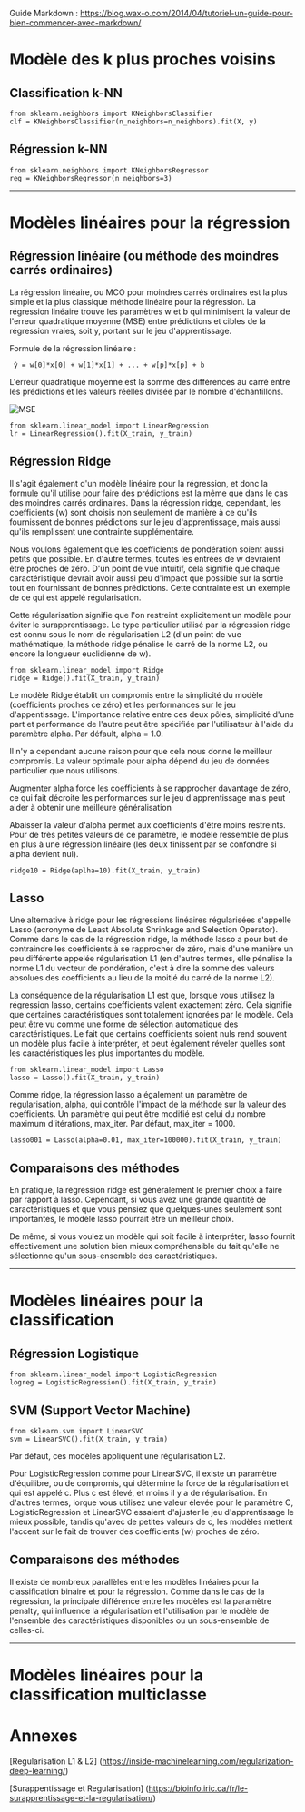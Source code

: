 Guide Markdown : https://blog.wax-o.com/2014/04/tutoriel-un-guide-pour-bien-commencer-avec-markdown/

# Modèle des k plus proches voisins

## Classification k-NN

<pre><code>from sklearn.neighbors import KNeighborsClassifier
clf = KNeighborsClassifier(n_neighbors=n_neighbors).fit(X, y)</code></pre>

## Régression k-NN

<pre><code>from sklearn.neighbors import KNeighborsRegressor
reg = KNeighborsRegressor(n_neighbors=3)</code></pre>

****************************************************************************************************

# Modèles linéaires pour la régression

## Régression linéaire (ou méthode des moindres carrés ordinaires)

La régression linéaire, ou MCO pour moindres carrés ordinaires est la plus simple et la plus classique méthode linéaire pour la régression. La régression linéaire trouve les paramètres w et b qui minimisent la valeur de l'erreur quadratique moyenne (MSE) entre prédictions et cibles de la régression vraies, soit y, portant sur le jeu d'apprentissage. 

Formule de la régression linéaire :
<pre><code> ŷ = w[0]*x[0] + w[1]*x[1] + ... + w[p]*x[p] + b </code></pre>

L'erreur quadratique moyenne est la somme des différences au carré entre les prédictions et les valeurs réelles divisée par le nombre d'échantillons.

![MSE](https://cdn-media-1.freecodecamp.org/images/hmZydSW9YegiMVPWq2JBpOpai3CejzQpGkNG "MSE")

<pre><code>from sklearn.linear_model import LinearRegression
lr = LinearRegression().fit(X_train, y_train)</code></pre>

## Régression Ridge

Il s'agit également d'un modèle linéaire pour la régression, et donc la formule qu'il utilise pour faire des prédictions est la même que dans le cas des moindres carrés ordinaires. Dans la régression ridge, cependant, les coefficients (w) sont choisis non seulement de manière à ce qu'ils fournissent de bonnes prédictions sur le jeu d'apprentissage, mais aussi qu'ils remplissent une contrainte supplémentaire.

Nous voulons également que les coefficients de pondération soient aussi petits que possible. En d'autre termes, toutes les entrées de w devraient être proches de zéro. D'un point de vue intuitif, cela signifie que chaque caractéristique devrait avoir aussi peu d'impact que possible sur la sortie tout en fournissant de bonnes prédictions. Cette contrainte est un exemple de ce qui est appelé régularisation.

Cette régularisation signifie que l'on restreint explicitement un modèle pour éviter le surapprentissage. Le type particulier utilisé par la régression ridge est connu sous le nom de régularisation L2 (d'un point de vue mathématique, la méthode ridge pénalise le carré de la norme L2, ou encore la longueur euclidienne de w).

<pre><code>from sklearn.linear_model import Ridge
ridge = Ridge().fit(X_train, y_train)</code></pre>

Le modèle Ridge établit un compromis entre la simplicité du modèle (coefficients proches ce zéro) et les performances sur le jeu d'appentissage. L'importance relative entre ces deux pôles, simplicité d'une part et performance de l'autre peut être spécifiée par l'utilisateur à l'aide du paramètre alpha. Par défault, alpha = 1.0. 

Il n'y a cependant aucune raison pour que cela nous donne le meilleur compromis. La valeur optimale pour alpha dépend du jeu de données particulier que nous utilisons. 

Augmenter alpha force les coefficients à se rapprocher davantage de zéro, ce qui fait décroite les performances sur le jeu d'apprentissage mais peut aider à obtenir une meilleure généralisation

Abaisser la valeur d'alpha permet aux coefficients d'être moins restreints. Pour de très petites valeurs de ce paramètre, le modèle ressemble de plus en plus à une régression linéaire (les deux finissent par se confondre si alpha devient nul).

<pre><code>ridge10 = Ridge(aplha=10).fit(X_train, y_train)</code></pre>

## Lasso

Une alternative à ridge pour les régressions linéaires régularisées s'appelle Lasso (acronyme de Least Absolute Shrinkage and Selection Operator). Comme dans le cas de la régression ridge, la méthode lasso a pour but de contraindre les coefficients à se rapprocher de zéro, mais d'une manière un peu différente appelée régularisation L1 (en d'autres termes, elle pénalise la norme L1 du vecteur de pondération, c'est à dire la somme des valeurs absolues des coefficients au lieu de la moitié du carré de la norme L2).

La conséquence de la régularisation L1 est que, lorsque vous utilisez la régression lasso, certains coefficients valent exactement zéro. Cela signifie que certaines caractéristiques sont totalement ignorées par le modèle. Cela peut être vu comme une forme de sélection automatique des caractéristiques. Le fait que certains coefficients soient nuls rend souvent un modèle plus facile à interpréter, et peut également réveler quelles sont les caractéristiques les plus importantes du modèle.

<pre><code>from sklearn.linear_model import Lasso
lasso = Lasso().fit(X_train, y_train)</code></pre>

Comme ridge, la régression lasso a également un paramètre de régularisation, alpha, qui contrôle l'impact de la méthode sur la valeur des coefficients. Un paramètre qui peut être modifié est celui du nombre maximum d'itérations, max_iter. Par défaut, max_iter = 1000.

<pre><code>lasso001 = Lasso(alpha=0.01, max_iter=100000).fit(X_train, y_train)</code></pre>

## Comparaisons des méthodes

En pratique, la régression ridge est généralement le premier choix à faire par rapport à lasso. Cependant, si vous avez une grande quantité de caractéristiques et que vous pensiez que quelques-unes seulement sont importantes, le modèle lasso pourrait être un meilleur choix.

De même, si vous voulez un modèle qui soit facile à interpréter, lasso fournit effectivement une solution bien mieux compréhensible du fait qu'elle ne sélectionne qu'un sous-ensemble des caractéristiques.

****************************************************************************************************

# Modèles linéaires pour la classification

## Régression Logistique

<pre><code>from sklearn.linear_model import LogisticRegression
logreg = LogisticRegression().fit(X_train, y_train)</code></pre>

## SVM (Support Vector Machine)

<pre><code>from sklearn.svm import LinearSVC
svm = LinearSVC().fit(X_train, y_train)</code></pre>

Par défaut, ces modèles appliquent une régularisation L2.

Pour LogisticRegression comme pour LinearSVC, il existe un paramètre d'équilibre, ou de compromis, qui détermine la force de la régularisation et qui est appelé c. Plus c est élevé, et moins il y a de régularisation. En d'autres termes, lorque vous utilisez une valeur élevée pour le paramètre C, LogisticRegression et LinearSVC essaient d'ajuster le jeu d'apprentissage le mieux possible, tandis qu'avec de petites valeurs de c, les modèles mettent l'accent sur le fait de trouver des coefficients (w) proches de zéro.

## Comparaisons des méthodes

Il existe de nombreux parallèles entre les modèles linéaires pour la classification binaire et pour la régression. Comme dans le cas de la régression, la principale différence entre les modèles est la paramètre penalty, qui influence la régularisation et l'utilisation par le modèle de l'ensemble des caractéristiques disponibles ou un sous-ensemble de celles-ci.

****************************************************************************************************

# Modèles linéaires pour la classification multiclasse

# Annexes

[Regularisation L1 & L2] (https://inside-machinelearning.com/regularization-deep-learning/)

[Surappentissage et Regularisation] (https://bioinfo.iric.ca/fr/le-surapprentissage-et-la-regularisation/)